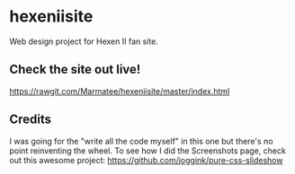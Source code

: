 # hexeniisite
Web design project for Hexen II fan site.

## Check the site out live!
https://rawgit.com/Marmatee/hexeniisite/master/index.html

## Credits
I was going for the "write all the code myself" in this one but there's no point reinventing the wheel. To see how I did the Screenshots page, check out this awesome project:
https://github.com/joggink/pure-css-slideshow
